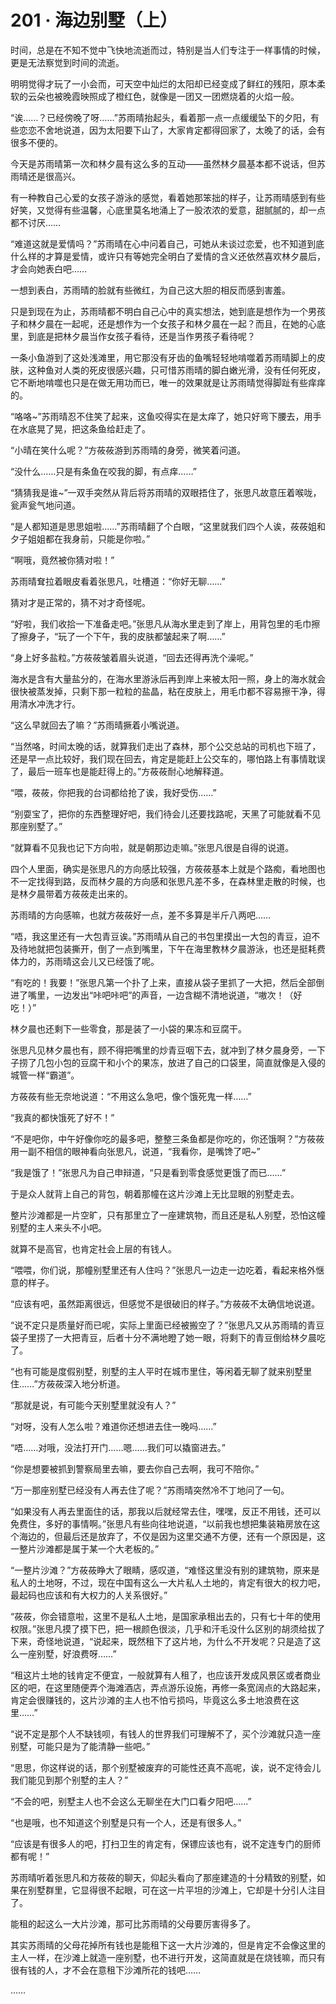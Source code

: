# 201 · 海边别墅（上）

时间，总是在不知不觉中飞快地流逝而过，特别是当人们专注于一样事情的时候，更是无法察觉到时间的流逝。

明明觉得才玩了一小会而，可天空中灿烂的太阳却已经变成了鲜红的残阳，原本柔软的云朵也被晚霞映照成了橙红色，就像是一团又一团燃烧着的火焰一般。

“诶……？已经傍晚了呀……”苏雨晴抬起头，看着那一点一点缓缓坠下的夕阳，有些恋恋不舍地说道，因为太阳要下山了，大家肯定都得回家了，太晚了的话，会有很多不便的。

今天是苏雨晴第一次和林夕晨有这么多的互动——虽然林夕晨基本都不说话，但苏雨晴还是很高兴。

有一种教自己心爱的女孩子游泳的感觉，看着她那笨拙的样子，让苏雨晴感到有些好笑，又觉得有些温馨，心底里莫名地涌上了一股浓浓的爱意，甜腻腻的，却一点都不讨厌……

“难道这就是爱情吗？”苏雨晴在心中问着自己，可她从未谈过恋爱，也不知道到底什么样的才算是爱情，或许只有等她完全明白了爱情的含义还依然喜欢林夕晨后，才会向她表白吧……

一想到表白，苏雨晴的脸就有些微红，为自己这大胆的相反而感到害羞。

只是到现在为止，苏雨晴都不明白自己心中的真实想法，她到底是想作为一个男孩子和林夕晨在一起呢，还是想作为一个女孩子和林夕晨在一起？而且，在她的心底里，到底是把林夕晨当作女孩子看待，还是当作男孩子看待呢？

一条小鱼游到了这处浅滩里，用它那没有牙齿的鱼嘴轻轻地啃噬着苏雨晴脚上的皮肤，这种鱼对人类的死皮很感兴趣，只可惜苏雨晴的脚白嫩光滑，没有任何死皮，它不断地啃噬也只是在做无用功而已，唯一的效果就是让苏雨晴觉得脚趾有些痒痒的。

“咯咯\~”苏雨晴忍不住笑了起来，这鱼咬得实在是太痒了，她只好弯下腰去，用手在水底晃了晃，把这条鱼给赶走了。

“小晴在笑什么呢？”方莜莜游到苏雨晴的身旁，微笑着问道。

“没什么……只是有条鱼在咬我的脚，有点痒……”

“猜猜我是谁\~”一双手突然从背后将苏雨晴的双眼捂住了，张思凡故意压着喉咙，瓮声瓮气地问道。

“是人都知道是思思姐啦……”苏雨晴翻了个白眼，“这里就我们四个人诶，莜莜姐和夕子姐姐都在我身前，只能是你啦。”

“啊哦，竟然被你猜对啦！”

苏雨晴耷拉着眼皮看着张思凡，吐槽道：“你好无聊……”

猜对才是正常的，猜不对才奇怪呢。

“好啦，我们收拾一下准备走吧。”张思凡从海水里走到了岸上，用背包里的毛巾擦了擦身子，“玩了一个下午，我的皮肤都皱起来了啊……”

“身上好多盐粒。”方莜莜皱着眉头说道，“回去还得再洗个澡呢。”

海水是含有大量盐分的，在海水里游泳后再到岸上来被太阳一照，身上的海水就会很快被蒸发掉，只剩下那一粒粒的盐晶，粘在皮肤上，用毛巾都不容易擦干净，得用清水冲洗才行。

“这么早就回去了嘛？”苏雨晴撅着小嘴说道。

“当然咯，时间太晚的话，就算我们走出了森林，那个公交总站的司机也下班了，还是早一点比较好，我们现在回去，肯定是能赶上公交车的，哪怕路上有事情耽误了，最后一班车也是能赶得上的。”方莜莜耐心地解释道。

“喂，莜莜，你把我的台词都给抢了诶，我好受伤……”

“别耍宝了，把你的东西整理好吧，我们待会儿还要找路呢，天黑了可能就看不见那座别墅了。”

“就算看不见我也记下方向啦，就是朝那边走嘛。”张思凡很是自得的说道。

四个人里面，确实是张思凡的方向感比较强，方莜莜基本上就是个路痴，看地图也不一定找得到路，反而林夕晨的方向感和张思凡差不多，在森林里走散的时候，也是林夕晨带着方莜莜走出来的。

苏雨晴的方向感嘛，也就方莜莜好一点，差不多算是半斤八两吧……

“唔，我这里还有一大包青豆诶。”苏雨晴从自己的书包里摸出一大包的青豆，迫不及待地就把包装撕开，倒了一点到嘴里，下午在海里教林夕晨游泳，也还是挺耗费体力的，苏雨晴这会儿又已经饿了呢。

“有吃的！我要！”张思凡第一个扑了上来，直接从袋子里抓了一大把，然后全部倒进了嘴里，一边发出“咔吧咔吧”的声音，一边含糊不清地说道，“嗷次！（好吃！）”

林夕晨也还剩下一些零食，那是装了一小袋的果冻和豆腐干。

张思凡见林夕晨也有，顾不得把嘴里的炒青豆咽下去，就冲到了林夕晨身旁，一下子捞了几包小包的豆腐干和小个的果冻，放进了自己的口袋里，简直就像是入侵的城管一样“霸道”。

方莜莜有些无奈地说道：“不用这么急吧，像个饿死鬼一样……”

“我真的都快饿死了好不！”

“不是吧你，中午好像你吃的最多吧，整整三条鱼都是你吃的，你还饿啊？”方莜莜用一副不相信的眼神看向张思凡，说道，“我看你，是嘴馋了吧\~”

“我是饿了！”张思凡为自己申辩道，“只是看到零食感觉更饿了而已……”

于是众人就背上自己的背包，朝着那幢在这片沙滩上无比显眼的别墅走去。

整片沙滩都是一片空旷，只有那里立了一座建筑物，而且还是私人别墅，恐怕这幢别墅的主人来头不小吧。

就算不是高官，也肯定社会上层的有钱人。

“喂喂，你们说，那幢别墅里还有人住吗？”张思凡一边走一边吃着，看起来格外惬意的样子。

“应该有吧，虽然距离很远，但感觉不是很破旧的样子。”方莜莜不太确信地说道。

“说不定只是质量好而已呢，实际上里面已经被搬空了？”张思凡又从苏雨晴的青豆袋子里捞了一大把青豆，后者十分不满地瞪了她一眼，将剩下的青豆倒给林夕晨吃了。

“也有可能是度假别墅，别墅的主人平时在城市里住，等闲着无聊了就来别墅里住……”方莜莜深入地分析道。

“那就是说，有可能今天别墅里就没有人？”

“对呀，没有人怎么啦？难道你还想进去住一晚吗……”

“唔……对哦，没法打开门……嗯……我们可以撬窗进去。”

“你是想要被抓到警察局里去嘛，要去你自己去啊，我可不陪你。”

“万一那座别墅已经没有人再去住了呢？”苏雨晴突然冷不丁地问了一句。

“如果没有人再去里面住的话，那我以后就经常去住，嘿嘿，反正不用钱，还可以免费住，多好的事情啊。”张思凡有些向往地说道，“以前我也想把集装箱房放在这个海边的，但最后还是放弃了，不仅是因为这里交通不方便，还有一个原因是，这一整片沙滩都是属于某一个大老板的。”

“一整片沙滩？”方莜莜睁大了眼睛，感叹道，“难怪这里没有别的建筑物，原来是私人的土地呀，不过，现在中国有这么一大片私人土地的，肯定有很大的权力吧，最起码也应该和有大权力的人关系很好。”

“莜莜，你会错意啦，这里不是私人土地，是国家承租出去的，只有七十年的使用权限。”张思凡摸了摸下巴，把一根颜色很淡，几乎和汗毛没什么区别的胡须给拔了下来，奇怪地说道，“说起来，既然租下了这片地，为什么不开发呢？只是造了这么一座别墅，好浪费呀……”

“租这片土地的钱肯定不便宜，一般就算有人租了，也应该开发成风景区或者商业区的吧，在这里随便弄个海滩酒店，弄点游乐设施，再修一条宽阔点的大路起来，肯定会很赚钱的，这片沙滩的主人也不怕亏损吗，毕竟这么多土地浪费在这里……”

“说不定是那个人不缺钱呗，有钱人的世界我们可理解不了，买个沙滩就只造一座别墅，可能只是为了能清静一些吧。”

“思思，你这样说的话，那个别墅被废弃的可能性还真不高呢，诶，说不定待会儿我们能见到那个别墅的主人？”

“不会的吧，别墅主人也不会这么无聊坐在大门口看夕阳吧……”

“也是哦，也不知道这个别墅是只有一个人，还是有很多人。”

“应该是有很多人的吧，打扫卫生的肯定有，保镖应该也有，说不定连专门的厨师都有呢！”

苏雨晴听着张思凡和方莜莜的聊天，仰起头看向了那座建造的十分精致的别墅，如果在别墅群里，它显得很不起眼，可在这一片平坦的沙滩上，它却是十分引人注目了。

能租的起这么一大片沙滩，那可比苏雨晴的父母要厉害得多了。

其实苏雨晴的父母花掉所有钱也是能租下这一大片沙滩的，但是肯定不会像这里的主人一样，在沙滩上就造一座别墅，也不进行开发，这简直就是在烧钱嘛，而只有很有钱的人，才不会在意租下沙滩所花的钱吧……

……
